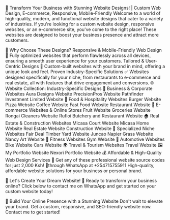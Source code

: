 🚀 Transform Your Business with Stunning Website Designs! | Custom Web Design, E-commerce, Responsive, Mobile-Friendly
Welcome to a world of high-quality, modern, and functional website designs that cater to a variety of industries. If you're looking for a custom website design, responsive websites, or an e-commerce site, you've come to the right place! These websites are designed to boost your business presence and attract more customers.

🌟 Why Choose These Designs?
Responsive & Mobile-Friendly Web Design 📱
Fully optimized websites that perform flawlessly across all devices, ensuring a smooth user experience for your customers.
Tailored & User-Centric Designs 🎨
Custom-built websites with your brand in mind, offering a unique look and feel.
Proven Industry-Specific Solutions ✅
Websites designed specifically for your niche, from restaurants to e-commerce and real estate, all with features that drive engagement and conversions.
🌐 Website Collection: Industry-Specific Designs
💼 Business & Corporate Websites
Aura Designs Website
PrecisionPros Website
Pathfinder Investment Limited Website
🍔 Food & Hospitality Websites
Burger Website
Pizza Website
Coffee Website
Fast Food Website
Restaurant Website
🛒 E-commerce Websites & Online Stores
Fruit Website
Groceries Website
Rongai Cleaners Website
Rufloi Butchery and Restaurant Website
🏠 Real Estate & Construction Websites
Micasa Court Website
Micasa Home Website
Real Estate Website
Construction Website
🌿 Specialized Niche Websites
Fair Deal Timber Yard Website
Juncao Napier Grass Website
Nancy Art Website
💪 Fitness Websites
Gym Website
🚗 Automotive Websites
Bike Website
Cars Website
🌍 Travel & Tourism Websites
Travel Website
🖼 My Portfolio Website
Nexori Portfolio Website
💰 Affordable & High-Quality Web Design Services
🌟 Get any of these professional website source codes for just 2,000 Ksh! 🌟through WhatsApp at +254715755911 High-quality, affordable website solutions for your business or personal brand.

💬 Let's Create Your Dream Website!
📲 Ready to transform your business online?
Click below to contact me on WhatsApp and get started on your custom website today!


🔧 Build Your Online Presence with a Stunning Website
Don't wait to elevate your brand. Get a custom, responsive, and SEO-friendly website now. Contact me to get started!
